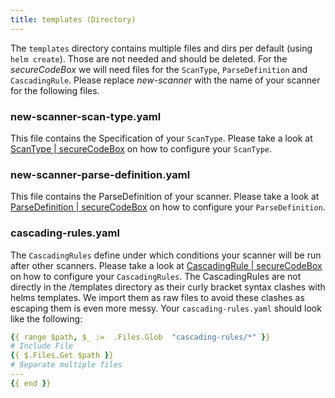 ```yaml
---
title: templates (Directory)
---
```


The `templates` directory contains multiple files and dirs per default (using `helm create`).
Those are not needed and should be deleted.
For the *secureCodeBox* we will need files for the `ScanType`, `ParseDefinition` and `CascadingRule`.
Please replace *new-scanner* with the name of your scanner for the following files.

### new-scanner-scan-type.yaml

This file contains the Specification of your `ScanType`.
Please take a look at [ScanType | secureCodeBox](/docs/api/crds/scan-type) on how to configure your `ScanType`.

### new-scanner-parse-definition.yaml

This file contains the ParseDefinition of your scanner.
Please take a look at [ParseDefinition | secureCodeBox](/docs/api/crds/parse-definition) on how to configure your `ParseDefinition`.

### cascading-rules.yaml

The `CascadingRules` define under which conditions your scanner will be run after other scanners.
Please take a look at [CascadingRule | secureCodeBox](/docs/api/crds/cascading-rule) on how to configure your `CascadingRules`.
The CascadingRules are not directly in the /templates directory as their curly bracket syntax clashes with helms templates.
We import them as raw files to avoid these clashes as escaping them is even more messy.
Your `cascading-rules.yaml` should look like the following:

```yaml
{{ range $path, $_ :=  .Files.Glob  "cascading-rules/*" }}
# Include File
{{ $.Files.Get $path }}
# Separate multiple files
---
{{ end }}
```

